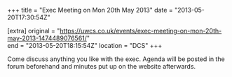 +++
title = "Exec Meeting on Mon 20th May 2013"
date = "2013-05-20T17:30:54Z"

[extra]
original = "https://uwcs.co.uk/events/exec-meeting-on-mon-20th-may-2013-1474489076561/"    
end = "2013-05-20T18:15:54Z"
location = "DCS"
+++

Come discuss anything you like with the exec. Agenda will be posted in the forum beforehand and minutes put up on the website afterwards.

